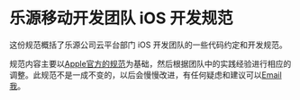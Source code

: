 乐源移动开发团队 iOS 开发规范
=======

这份规范概括了乐源公司云平台部门 iOS 开发团队的一些代码约定和开发规范。

规范内容主要以[Apple官方的规范](https://developer.apple.com/library/mac/#documentation/Cocoa/Conceptual/CodingGuidelines/CodingGuidelines.html)为基础，然后根据团队中的实践经验进行相应的调整。此规范不是一成不变的，以后会慢慢改进，有任何疑虑和建议可以[Email我](mailto://zhangwen@appscomm.cn)。
